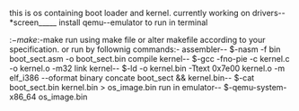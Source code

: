 this is os containing boot loader and kernel.
currently working on drivers--*screen_____
install qemu--emulator
to run in terminal

:$-make
:$-make run
using make file or alter makefile according to your specification.
or run by follownig commands:-
assembler--                           $-nasm -f bin boot_sect.asm -o boot_sect.bin
compile kernel--                      $-gcc -fno-pie -c kernel.c -o kernel.o -m32 
link kernel--                         $-ld -o kernel.bin -Ttext 0x7e00 kernel.o -m elf_i386 --oformat binary 
concate boot_sect && kernel.bin--     $-cat boot_sect.bin kernel.bin > os_image.bin 
run in emulator--                     $-qemu-system-x86_64 os_image.bin
